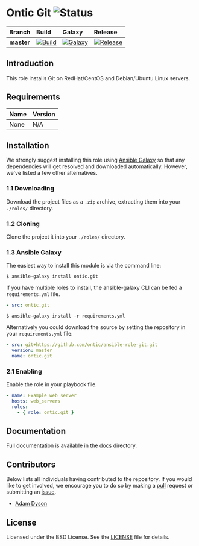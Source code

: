 # Ontic Git ![Status](https://img.shields.io/badge/project-maintained-brightgreen.svg)

| Branch             | Build               | Galaxy              | Release              |
| :----------------- | :------------------ | :------------------ | :------------------- |
| **master**         | [![Build](https://img.shields.io/travis/ontic/ansible-role-git/master.svg)](https://travis-ci.org/ontic/ansible-role-git) | [![Galaxy](https://img.shields.io/badge/galaxy-ontic.git-blue.svg)](https://galaxy.ansible.com/list#/roles/5369) | [![Release](https://img.shields.io/github/release/ontic/ansible-role-git.svg)](https://github.com/ontic/ansible-role-git/releases) |

## Introduction

This role installs Git on RedHat/CentOS and Debian/Ubuntu Linux servers.

## Requirements

| Name                                                                                          | Version       |
| :-------------------------------------------------------------------------------------------- | :------------ |
None                                                                                            | N/A           |


## Installation

We strongly suggest installing this role using [Ansible Galaxy](https://galaxy.ansible.com) so that any dependencies
will get resolved and downloaded automatically. However, we've listed a few other alternatives.

### 1.1 Downloading

Download the project files as a `.zip` archive, extracting them into your `./roles/` directory.

### 1.2 Cloning

Clone the project it into your `./roles/` directory.

### 1.3 Ansible Galaxy

The easiest way to install this module is via the command line:

```
$ ansible-galaxy install ontic.git
```

If you have multiple roles to install, the ansible-galaxy CLI can be fed a `requirements.yml` file.

```yml
- src: ontic.git
```

```
$ ansible-galaxy install -r requirements.yml
```

Alternatively you could download the source by setting the repository in your `requirements.yml` file:

```yml
- src: git+https://github.com/ontic/ansible-role-git.git
  version: master
  name: ontic.git
```

### 2.1 Enabling

Enable the role in your playbook file.

```yml
- name: Example web server
  hosts: web_servers
  roles:
    - { role: ontic.git }
```

## Documentation

Full documentation is available in the [docs](/docs) directory.

## Contributors

Below lists all individuals having contributed to the repository. If you would like to get involved, we encourage
you to do so by making a [pull](../../pulls) request or submitting an [issue](../../issues).

* [Adam Dyson](https://github.com/adamdyson)

## License

Licensed under the BSD License. See the [LICENSE](/LICENSE) file for details.